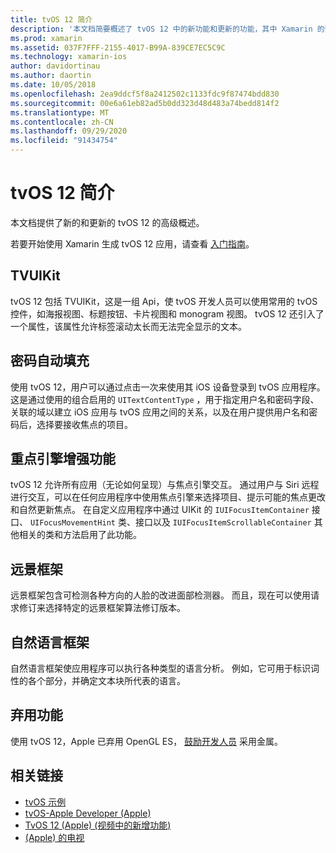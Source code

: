 ```yaml
---
title: tvOS 12 简介
description: '本文档简要概述了 tvOS 12 中的新功能和更新的功能，其中 Xamarin 的预览版本当前提供 c # 绑定。'
ms.prod: xamarin
ms.assetid: 037F7FFF-2155-4017-B99A-839CE7EC5C9C
ms.technology: xamarin-ios
author: davidortinau
ms.author: daortin
ms.date: 10/05/2018
ms.openlocfilehash: 2ea9ddcf5f8a2412502c1133fdc9f87474bdd830
ms.sourcegitcommit: 00e6a61eb82ad5b0dd323d48d483a74bedd814f2
ms.translationtype: MT
ms.contentlocale: zh-CN
ms.lasthandoff: 09/29/2020
ms.locfileid: "91434754"
---
```

# <a name="introduction-to-tvos-12"></a>tvOS 12 简介

本文档提供了新的和更新的 tvOS 12 的高级概述。

若要开始使用 Xamarin 生成 tvOS 12 应用，请查看 [入门指南](~/ios/platform/introduction-to-ios12/get-started.md)。

## <a name="tvuikit"></a>TVUIKit

tvOS 12 包括 TVUIKit，这是一组 Api，使 tvOS 开发人员可以使用常用的 tvOS 控件，如海报视图、标题按钮、卡片视图和 monogram 视图。 tvOS 12 还引入了一个属性，该属性允许标签滚动太长而无法完全显示的文本。

## <a name="password-autofill"></a>密码自动填充

使用 tvOS 12，用户可以通过点击一次来使用其 iOS 设备登录到 tvOS 应用程序。 这是通过使用的组合启用的 `UITextContentType` ，用于指定用户名和密码字段、关联的域以建立 iOS 应用与 tvOS 应用之间的关系，以及在用户提供用户名和密码后，选择要接收焦点的项目。

## <a name="focus-engine-enhancements"></a>重点引擎增强功能

tvOS 12 允许所有应用（无论如何呈现）与焦点引擎交互。 通过用户与 Siri 远程进行交互，可以在任何应用程序中使用焦点引擎来选择项目、提示可能的焦点更改和自然更新焦点。 在自定义应用程序中通过 UIKit 的 `IUIFocusItemContainer` 接口、 `UIFocusMovementHint` 类、接口以及 `IUIFocusItemScrollableContainer` 其他相关的类和方法启用了此功能。

## <a name="vision-framework"></a>远景框架

远景框架包含可检测各种方向的人脸的改进面部检测器。 而且，现在可以使用请求修订来选择特定的远景框架算法修订版本。

## <a name="natural-language-framework"></a>自然语言框架

自然语言框架使应用程序可以执行各种类型的语言分析。 例如，它可用于标识词性的各个部分，并确定文本块所代表的语言。

## <a name="deprecations"></a>弃用功能

使用 tvOS 12，Apple 已弃用 OpenGL ES， [鼓励开发人员](https://developer.apple.com/tvos/whats-new/) 采用金属。

## <a name="related-links"></a>相关链接

- [tvOS 示例](/samples/browse/?products=xamarin&term=Xamarin.iOS%2btvOS)
- [tvOS-Apple Developer (Apple) ](https://developer.apple.com/tvos/)
- [TvOS 12 (Apple)  (视频中的新增功能) ](https://developer.apple.com/videos/play/wwdc2018/208/)
- [ (Apple) 的电视 ](https://www.apple.com/tv/)